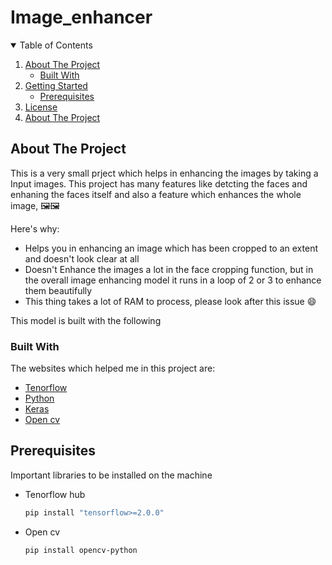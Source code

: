# Image_enhancer

<details open="open">
  <summary>Table of Contents</summary>
  <ol>
    <li>
      <a href="#about-the-project">About The Project</a>
      <ul>
        <li><a href="#built-with">Built With</a></li>
      </ul>
    </li>
    <li>
      <a href="#getting-started">Getting Started</a>
      <ul>
        <li><a href="#prerequisites">Prerequisites</a></li>
      </ul>
    </li>
    <li><a href="https://github.com/rohitkumar9989/Image_enhancer/blob/main/LICENSE">License</a></li>
    <li><a href="#About the project">About The Project</a></li>
  </ol>
</details>

## About The Project

This is a very small prject which helps in enhancing the images by taking a Input images. This project has many features like detcting the faces and enhaning the faces itself
and also a feature which enhances the whole image, 🖼🖼

Here's why:
* Helps you in enhancing an image which has been cropped to an extent and doesn't look clear at all
* Doesn't Enhance the images a lot in the face cropping function, but in the overall image enhancing model it runs in a loop of 2 or 3 to enhance them beautifully
* This thing takes a lot of RAM to process, please look after this issue :smile:

This model is built with the following
### Built With
The websites which helped me in this project are:
* [Tenorflow](https://www.tensorflow.org/)
* [Python](https://www.python.org/)
* [Keras](https://keras.io/)
* [Open cv](https://opencv.org/)

## Prerequisites
Important libraries to be installed on the machine
* Tenorflow hub 
  ```sh
  pip install "tensorflow>=2.0.0"
  ```
* Open cv
  ```sh
  pip install opencv-python
  ```
  

  
 
